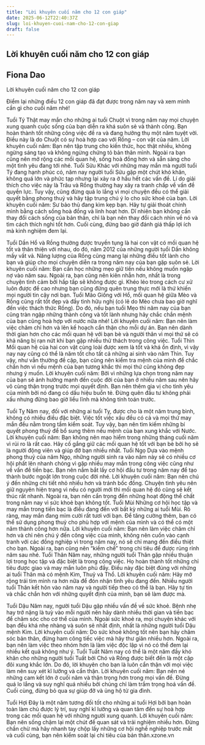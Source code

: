 ```yaml
---
title: "Lời khuyên cuối năm cho 12 con giáp"
date: 2025-06-12T22:40:37Z
slug: loi-khuyen-cuoi-nam-cho-12-con-giap
draft: false
---
```


## Lời khuyên cuối năm cho 12 con giáp

## Fiona Dao

Lời khuyên cuối năm cho 12 con giáp

 
Điểm lại những điều 12 con giáp đã đạt được trong năm nay và xem mình cần gì cho cuối năm nhé!

Tuổi Tý
 Thật may mắn cho những ai tuổi Chuột vì trong năm nay mọi chuyện xung quanh cuộc sống của bạn diễn ra khá suôn sẻ và thành công. Bạn hoàn thành tốt những công việc đề ra và đang hưởng thụ một năm tuyệt vời. Điều này là do Chuột có sự hoà hợp cao với Rồng – con vật của năm.
Lời khuyên cuối năm: Bạn nên tập trung cho kiến thức, học thật nhiều, không ngừng sáng tạo và không ngừng chứng tỏ bản thân mình. Ngoài ra bạn cũng nên mở rộng các mối quan hệ, sống hoà đồng hơn và sẵn sàng cho một tình yêu đang tới nhé.
Tuổi Sửu
Khác với những may mắn mà người tuổi Tý đang hạnh phúc có, năm nay người tuổi Sửu gặp một chút khó khăn, không quá lớn và phức tạp nhưng lại xảy ra ở hầu hết các vấn đề. Lí do giải thích cho việc này là Trâu và Rồng thường hay xãy ra tranh chấp về vấn đề quyền lực. Tuy vậy, cũng đừng quá lo lắng vì mọi chuyện đều có thể giải quyết bằng phong thuỷ và hãy tập trung chú ý lo cho sức khoẻ của bạn.
Lời khuyên cuối năm: Sư bảo thủ đang kìm kẹp bạn. Hãy tự giải thoát chính mình bằng cách sống hoà đồng và linh hoạt hơn. Dĩ nhiên bạn không cần thay đổi cách sống của bản thân, chỉ là bạn nên thay đổi cách nhìn về nó và tìm cách thích nghi tốt hơn. Cuối cùng, đừng bao giờ đánh giá thấp lợi ích mà kinh nghiệm đem lại.

Tuổi Dần
Hổ và Rồng thường được truyền tụng là hai con vật có mối quan hệ tốt và thân thiện với nhau, do đó, năm 2012 của những người tuổi Dần không mấy vất vả. Năng lượng của Rồng cũng mang lại những điều tốt lành cho bạn và giúp cho mọi chuyện diễn ra trong năm nay của bạn gặp suôn sẻ.
Lời khuyên cuối năm: Bạn cần học những mẹo giữ tiền nếu không muốn ngập nợ vào năm sau. Ngoài ra, bạn cũng nên kiên nhẫn hơn, nhất là trong chuyện tình cảm bởi hấp tấp sẽ không được gì. Khéo léo trong cách cư xử luôn được đề cao nhưng bạn cũng đừng quên trung thực mới là thứ khiến mọi người tin cậy nơi bạn.
Tuổi Mão
Giống với Hổ, mối quan hệ giữa Mèo và Rồng cũng rất tốt đẹp và đầy tình hữu nghị (có lẽ do Mèo chưa bao giờ nghĩ đến việc thách thức Rồng). Do đó, nếu bạn tuổi Mẹo thì năm nay của bạn cũng tràn ngập những thành công và tốt lành nhưng hãy chắc chắn mệnh của bạn cũng hoà hợp với nước nữa nhé!
Lời khuyên cuối năm: Bạn nên làm việc chăm chỉ hơn và lên kế hoạch cẩn thận cho mỗi dự án. Bạn nên dành thời gian hơn cho các mối quan hệ với bạn bè và người thân vì mọi thứ sẽ có khả năng bị rạn nứt khi bạn gặp nhiều thử thách trong công việc.
Tuổi Thìn
Mối quan hệ của hai con vật cùng loài được xem là tốt và khá ổn định, vì vậy nay nay cũng có thể là năm tốt cho tất cả những ai sinh vào năm Thìn. Tuy vậy, như vẫn thường đề cập, bạn cũng nên kiểm tra mệnh của mình để chắc chắn hơn vì nếu mệnh của bạn tương khắc thì mọi thứ cũng không đẹp nhưng ý muốn.
Lời khuyên cuối năm: Bởi vì những lựa chọn trong năm nay của bạn sẽ ảnh hưởng mạnh đến cuộc đời của bạn ở nhiều năm sau nên hãy vô cùng thận trọng trước mọi quyết định. Bạn nên thêm gia vị cho tình yêu của mình bởi nó đang có dấu hiệu buổn tẻ. Đừng quên đầu tư không phải xấu nhưng đừng bao giờ liều lĩnh mà không tính toán trước.

Tuổi Tỵ
Năm nay, đối với những ai tuổi Tỵ, được cho là một năm trung bình, không có nhiều điều đặc biệt. Việc tốt việc xấu đều có cả và mọi thứ may mắn đều nằm trong tầm kiểm soát. Tuy vậy, bạn nên tìm kiếm những bí quyết phong thuỷ để bổ sung thêm nếu mệnh của bạn xung khắc với Nước.
Lời khuyên cuối năm: Bạn không nên mạo hiểm trong những tháng cuối năm vì rủi ro là rất cao. Hãy cố gắng giữ các mối quan hệ tốt với bạn bè bởi họ sẽ là người động viên và giúp đỡ bạn nhiều nhất.
Tuổi Ngọ
 Dựa vào mệnh phong thuỷ của năm Ngọ, những người sinh ra vào năm này sẽ có nhiều cơ hội phất lên nhanh chóng vì gặp nhiều may mắn trong công việc cũng như về vấn đề tiền bạc. Bạn nên nắm bắt lấy cơ hội đầu tư trong năm nay để tạo thành bước ngoặt lớn trong cuộc đời nhé.
Lời khuyên cuối năm: Bạn nên chú ý đến những chi tiết nhỏ nhiều hơn và tránh bốc đồng. Chuyện tình yêu nên giữ nguyên hiện trạng vì nếu có người mới thì mối quan hệ đó cũng sẽ kết thúc rất nhanh. Ngoài ra, bạn nên cẩn trọng đến những hoạt động thể chất trong năm nay vì sức khoẻ bạn không tốt.
Tuổi Mùi
Những cơ hội học tập và may mắn trong tiền bạc là điều đang đến với bất kỳ những ai tuổi Mùi. Rõ ràng, may mắn đang mỉm cười rất tươi với bạn. Để tăng cường thêm, bạn có thể sử dụng phong thuỷ cho phù hợp với mệnh của mình và có thể có một năm thành công hơn nữa.
Lời khuyên cuối năm: Bạn nên làm việc chăm chỉ hơn và chỉ nên chú ý đến công việc của mình, không nên cuốn vào cạnh tranh với các đồng nghiệp vì trong năm nay, nó sẽ chỉ mang đến điều thiệt cho bạn. Ngoài ra, bạn cũng nên “kiềm chế” trong chi tiêu để được rủng rỉnh năm sau nhé.
Tuổi Thân
Năm nay, những người tuổi Thân gặp nhiều thuận lợi trong học tập và đặc biệt là trong công việc. Họ hoàn thành tốt những chỉ tiêu được giao và may mắn luôn phủ đầy. Điều này đặc biệt đúng với những ai tuổi Thân mà có mệnh Kim, Thuỷ và Thổ.
Lời khuyên cuối năm: Hãy mở rộng trái tim mình ra hơn nữa để đón nhận tình yêu đang đến. Nhiều người tuổi Thân kết hôn vào năm nay và người tiếp theo có thể là bạn. Hãy tự tin và chắc chắn hơn với những quyết định của mình, bạn sẽ làm được mà.

Tuổi Dậu
Năm nay, người tuổi Dậu gặp nhiều vấn đề về sức khoẻ. Bệnh nhẹ hay trở nặng là tuỳ vào mỗi người nên hãy dành nhiều thời gian và tiền bạc để chăm sóc cho cơ thể của mình. Ngoài sức khoẻ ra, mọi chuyện khác với bạn đều khá nhẹ nhàng và suôn sẻ nhất định, nhất là những người tuổi Dậu mệnh Kim.
Lời khuyên cuối năm: Do sức khoẻ không tốt nên bạn hãy chăm sóc bản thân, đừng ham công tiếc việc mà hãy thư giãn nhiều hơn. Ngoài ra, bạn nên làm việc theo nhóm hơn là làm việc độc lập vì nó có thể đem lại nhiều kết quả không như ý.
Tuổi Tuất
Năm nay có thể là một năm đầy khó khăn cho những người tuổi Tuất bởi Chó và Rồng được biết đến là một cặp đôi xung khắc lớn. Do đó, lời khuyên cho bạn là luôn cẩn thận với mọi việc làm nên suy xét kĩ lưỡng và cẩn thận.
Lời khuyên cuối năm: Bạn nên né những cam kết lớn ở cuối năm và thận trọng hơn trong mọi vấn đề. Đừng quá lo lắng và suy nghĩ quá nhiều bởi chúng chỉ làm trầm trọng hoá vấn đề. Cuối cùng, đừng bỏ qua sự giúp đỡ và ủng hộ từ gia đình.

Tuổi Hợi
Đây là một năm tương đối tốt cho những ai tuổi Hợi bởi bạn hoàn toàn làm chủ được lý trí, suy nghĩ kĩ lưỡng và quan tâm đến sự hoà hợp trong các mối quan hệ với những người xung quanh.
Lời khuyên cuối năm: Bạn nên sống chậm lại một chút để quan sát và trải nghiệm nhiều hơn. Đừng chần chừ mà hãy nhanh tay chộp lấy những cơ hội nghề nghiệp trước mắt và cuối cùng, bạn nên kiểm soát lại chi tiêu của bản thân.xzone.vn